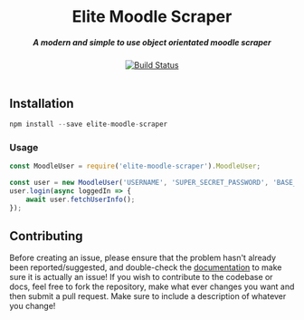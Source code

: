 <h1 align="center">Elite Moodle Scraper</h1>
<h5 align="center">A modern and simple to use object orientated moodle scraper</h5>
<div align="center">
    <a href="https://travis-ci.com/XeliteXirish/EliteMoodleScraper">
        <img src="https://travis-ci.com/XeliteXirish/EliteMoodleScraper.svg?token=5pJCf8csqaNRFsJJAzsK&branch=master" alt="Build Status"/>
    </a>
</div>
<br/>

## Installation
```javascript
npm install --save elite-moodle-scraper
```

### Usage
```javascript
const MoodleUser = require('elite-moodle-scraper').MoodleUser;

const user = new MoodleUser('USERNAME', 'SUPER_SECRET_PASSWORD', 'BASE_MOODLE_URL');
user.login(async loggedIn => {
    await user.fetchUserInfo();
});
```

## Contributing
Before creating an issue, please ensure that the problem hasn't already been reported/suggested, and double-check the
[documentation](https://xelitexirish.github.io/EliteMoodleScraper/) to make sure it is actually an issue!
If you wish to contribute to the codebase or docs, feel free to fork the repository, make what ever changes
you want and then submit a pull request.  Make sure to include a description of whatever you change!
